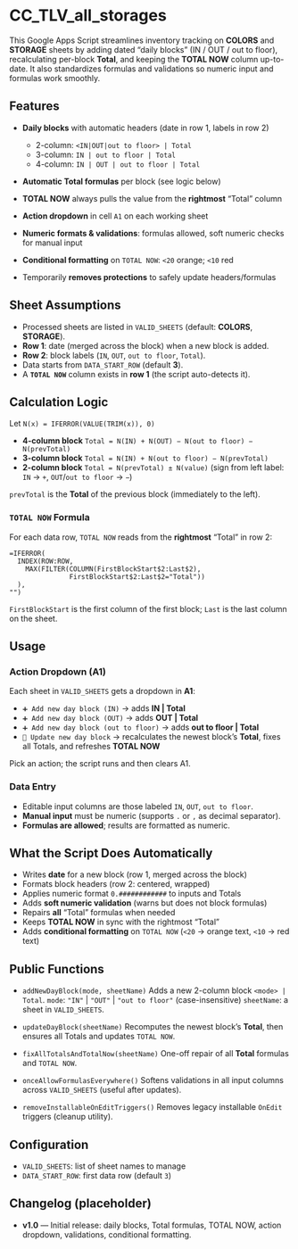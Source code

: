 # CC_TLV_all_storages

This Google Apps Script streamlines inventory tracking on **COLORS** and **STORAGE** sheets by adding dated “daily blocks” (IN / OUT / out to floor), recalculating per-block **Total**, and keeping the **TOTAL NOW** column up-to-date. It also standardizes formulas and validations so numeric input and formulas work smoothly.

## Features

* **Daily blocks** with automatic headers (date in row 1, labels in row 2)

  * 2-column: `<IN|OUT|out to floor> | Total`
  * 3-column: `IN | out to floor | Total`
  * 4-column: `IN | OUT | out to floor | Total`
* **Automatic Total formulas** per block (see logic below)
* **TOTAL NOW** always pulls the value from the **rightmost** “Total” column
* **Action dropdown** in cell `A1` on each working sheet
* **Numeric formats & validations**: formulas allowed, soft numeric checks for manual input
* **Conditional formatting** on `TOTAL NOW`: `<20` orange; `<10` red
* Temporarily **removes protections** to safely update headers/formulas

## Sheet Assumptions

* Processed sheets are listed in `VALID_SHEETS` (default: **COLORS**, **STORAGE**).
* **Row 1**: date (merged across the block) when a new block is added.
* **Row 2**: block labels (`IN`, `OUT`, `out to floor`, `Total`).
* Data starts from `DATA_START_ROW` (default **3**).
* A **`TOTAL NOW`** column exists in **row 1** (the script auto-detects it).

## Calculation Logic

Let `N(x) = IFERROR(VALUE(TRIM(x)), 0)`

* **4-column block**
  `Total = N(IN) + N(OUT) − N(out to floor) − N(prevTotal)`
* **3-column block**
  `Total = N(IN) + N(out to floor) − N(prevTotal)`
* **2-column block**
  `Total = N(prevTotal) ± N(value)`
  (sign from left label: `IN` → `+`, `OUT`/`out to floor` → `−`)

`prevTotal` is the **Total** of the previous block (immediately to the left).

### `TOTAL NOW` Formula

For each data row, `TOTAL NOW` reads from the **rightmost** “Total” in row 2:

```excel
=IFERROR(
  INDEX(ROW:ROW,
    MAX(FILTER(COLUMN(FirstBlockStart$2:Last$2),
               FirstBlockStart$2:Last$2="Total"))
  ),
"")
```

`FirstBlockStart` is the first column of the first block; `Last` is the last column on the sheet.

## Usage

### Action Dropdown (A1)

Each sheet in `VALID_SHEETS` gets a dropdown in **A1**:

* `➕ Add new day block (IN)` → adds **IN | Total**
* `➕ Add new day block (OUT)` → adds **OUT | Total**
* `➕ Add new day block (out to floor)` → adds **out to floor | Total**
* `🔁 Update new day block` → recalculates the newest block’s **Total**, fixes all Totals, and refreshes **TOTAL NOW**

Pick an action; the script runs and then clears A1.

### Data Entry

* Editable input columns are those labeled `IN`, `OUT`, `out to floor`.
* **Manual input** must be numeric (supports `.` or `,` as decimal separator).
* **Formulas are allowed**; results are formatted as numeric.

## What the Script Does Automatically

* Writes **date** for a new block (row 1, merged across the block)
* Formats block headers (row 2: centered, wrapped)
* Applies numeric format `0.############` to inputs and Totals
* Adds **soft numeric validation** (warns but does not block formulas)
* Repairs **all** “Total” formulas when needed
* Keeps **TOTAL NOW** in sync with the rightmost “Total”
* Adds **conditional formatting** on `TOTAL NOW`
  (`<20` → orange text, `<10` → red text)

## Public Functions

* `addNewDayBlock(mode, sheetName)`
  Adds a new 2-column block `<mode> | Total`.
  `mode`: `"IN"` | `"OUT"` | `"out to floor"` (case-insensitive)
  `sheetName`: a sheet in `VALID_SHEETS`.

* `updateDayBlock(sheetName)`
  Recomputes the newest block’s **Total**, then ensures all Totals and updates `TOTAL NOW`.

* `fixAllTotalsAndTotalNow(sheetName)`
  One-off repair of all **Total** formulas and `TOTAL NOW`.

* `onceAllowFormulasEverywhere()`
  Softens validations in all input columns across `VALID_SHEETS` (useful after updates).

* `removeInstallableOnEditTriggers()`
  Removes legacy installable `OnEdit` triggers (cleanup utility).

## Configuration

* `VALID_SHEETS`: list of sheet names to manage
* `DATA_START_ROW`: first data row (default `3`)

## Changelog (placeholder)

* **v1.0** — Initial release: daily blocks, Total formulas, TOTAL NOW, action dropdown, validations, conditional formatting.



